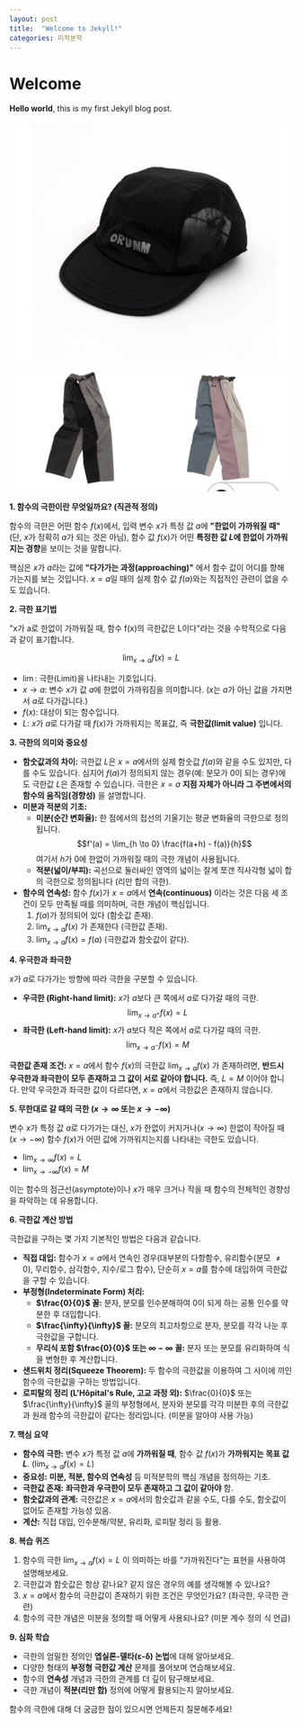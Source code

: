 ```yaml
---
layout: post
title:  "Welcome to Jekyll!"
categories: 미적분학
---
```


# Welcome

**Hello world**, this is my first Jekyll blog post.

![picture 1](../images/32194a07ab2bbc35a02d2ae313dc98a95ae9a589d45843071ee323b8f8b286f8.jpeg)

![picture 4](../images/4dab816a7a36576f5f7e8bdb83449234551c34760b05af9cdb4fa023deb04a29.jpeg)  

**1. 함수의 극한이란 무엇일까요? (직관적 정의)**

함수의 극한은 어떤 함수 $f(x)$에서, 입력 변수 $x$가 특정 값 $a$에 **"한없이 가까워질 때"** (단, $x$가 정확히 $a$가 되는 것은 아님), 함수 값 $f(x)$가 어떤 **특정한 값 $L$에 한없이 가까워지는 경향**을 보이는 것을 말합니다.

핵심은 $x$가 $a$라는 값에 **"다가가는 과정(approaching)"** 에서 함수 값이 어디를 향해 가는지를 보는 것입니다. $x=a$일 때의 실제 함수 값 $f(a)$와는 직접적인 관련이 없을 수도 있습니다.

**2. 극한 표기법**

"x가 a로 한없이 가까워질 때, 함수 f(x)의 극한값은 L이다"라는 것을 수학적으로 다음과 같이 표기합니다.

$$\lim_{x \to a} f(x) = L$$

* $\lim$: 극한(Limit)을 나타내는 기호입니다.
* $x \to a$: 변수 $x$가 값 $a$에 한없이 가까워짐을 의미합니다. ($x$는 $a$가 아닌 값을 가지면서 $a$로 다가갑니다.)
* $f(x)$: 대상이 되는 함수입니다.
* $L$: $x$가 $a$로 다가갈 때 $f(x)$가 가까워지는 목표값, 즉 **극한값(limit value)** 입니다.

**3. 극한의 의미와 중요성**

* **함숫값과의 차이:** 극한값 $L$은 $x=a$에서의 실제 함숫값 $f(a)$와 같을 수도 있지만, 다를 수도 있습니다. 심지어 $f(a)$가 정의되지 않는 경우(예: 분모가 0이 되는 경우)에도 극한값 $L$은 존재할 수 있습니다. 극한은 $x=a$ **지점 자체가 아니라 그 주변에서의 함수의 움직임(경향성)** 을 설명합니다.
* **미분과 적분의 기초:**
    * **미분(순간 변화율):** 한 점에서의 접선의 기울기는 평균 변화율의 극한으로 정의됩니다.
      $$f'(a) = \lim_{h \to 0} \frac{f(a+h) - f(a)}{h}$$
      여기서 $h$가 0에 한없이 가까워질 때의 극한 개념이 사용됩니다.
    * **적분(넓이/부피):** 곡선으로 둘러싸인 영역의 넓이는 잘게 쪼갠 직사각형 넓이 합의 극한으로 정의됩니다 (리만 합의 극한).
* **함수의 연속성:** 함수 $f(x)$가 $x=a$에서 **연속(continuous)** 이라는 것은 다음 세 조건이 모두 만족될 때를 의미하며, 극한 개념이 핵심입니다.
    1.  $f(a)$가 정의되어 있다 (함숫값 존재).
    2.  $\lim_{x \to a} f(x)$ 가 존재한다 (극한값 존재).
    3.  $\lim_{x \to a} f(x) = f(a)$ (극한값과 함숫값이 같다).

**4. 우극한과 좌극한**

$x$가 $a$로 다가가는 방향에 따라 극한을 구분할 수 있습니다.

* **우극한 (Right-hand limit):** $x$가 $a$보다 큰 쪽에서 $a$로 다가갈 때의 극한.
    $$\lim_{x \to a^+} f(x) = L$$
* **좌극한 (Left-hand limit):** $x$가 $a$보다 작은 쪽에서 $a$로 다가갈 때의 극한.
    $$\lim_{x \to a^-} f(x) = M$$

**극한값 존재 조건:** $x=a$에서 함수 $f(x)$의 극한값 $\lim_{x \to a} f(x)$ 가 존재하려면, **반드시 우극한과 좌극한이 모두 존재하고 그 값이 서로 같아야 합니다.** 즉, $L = M$ 이어야 합니다. 만약 우극한과 좌극한 값이 다르다면, $x=a$에서 극한값은 존재하지 않습니다.

**5. 무한대로 갈 때의 극한 ($x \to \infty$ 또는 $x \to -\infty$)**

변수 $x$가 특정 값 $a$로 다가가는 대신, $x$가 한없이 커지거나($x \to \infty$) 한없이 작아질 때($x \to -\infty$) 함수 $f(x)$가 어떤 값에 가까워지는지를 나타내는 극한도 있습니다.

* $\lim_{x \to \infty} f(x) = L$
* $\lim_{x \to -\infty} f(x) = M$

이는 함수의 점근선(asymptote)이나 $x$가 매우 크거나 작을 때 함수의 전체적인 경향성을 파악하는 데 유용합니다.

**6. 극한값 계산 방법**

극한값을 구하는 몇 가지 기본적인 방법은 다음과 같습니다.

* **직접 대입:** 함수가 $x=a$에서 연속인 경우(대부분의 다항함수, 유리함수(분모 $\neq 0$), 무리함수, 삼각함수, 지수/로그 함수), 단순히 $x=a$를 함수에 대입하여 극한값을 구할 수 있습니다.
* **부정형(Indeterminate Form) 처리:**
    * **$\frac{0}{0}$ 꼴:** 분자, 분모를 인수분해하여 0이 되게 하는 공통 인수를 약분한 후 대입합니다.
    * **$\frac{\infty}{\infty}$ 꼴:** 분모의 최고차항으로 분자, 분모를 각각 나눈 후 극한값을 구합니다.
    * **무리식 포함 $\frac{0}{0}$ 또는 $\infty - \infty$ 꼴:** 분자 또는 분모를 유리화하여 식을 변형한 후 계산합니다.
* **샌드위치 정리(Squeeze Theorem):** 두 함수의 극한값을 이용하여 그 사이에 끼인 함수의 극한값을 구하는 방법입니다.
* **로피탈의 정리 (L'Hôpital's Rule, 고교 과정 외):** $\frac{0}{0}$ 또는 $\frac{\infty}{\infty}$ 꼴의 부정형에서, 분자와 분모를 각각 미분한 후의 극한값과 원래 함수의 극한값이 같다는 정리입니다. (미분을 알아야 사용 가능)

**7. 핵심 요약**

* **함수의 극한:** 변수 $x$가 특정 값 $a$에 **가까워질 때**, 함수 값 $f(x)$가 **가까워지는 목표 값 $L$**. ($\lim_{x \to a} f(x) = L$)
* **중요성:** **미분, 적분, 함수의 연속성** 등 미적분학의 핵심 개념을 정의하는 기초.
* **극한값 존재:** **좌극한과 우극한이 모두 존재하고 그 값이 같아야** 함.
* **함숫값과의 관계:** 극한값은 $x=a$에서의 함숫값과 같을 수도, 다를 수도, 함숫값이 없어도 존재할 가능성 있음.
* **계산:** 직접 대입, 인수분해/약분, 유리화, 로피탈 정리 등 활용.

**8. 복습 퀴즈**

1.  함수의 극한 $\lim_{x \to a} f(x) = L$ 이 의미하는 바를 "가까워진다"는 표현을 사용하여 설명해보세요.
2.  극한값과 함숫값은 항상 같나요? 같지 않은 경우의 예를 생각해볼 수 있나요?
3.  $x=a$에서 함수의 극한값이 존재하기 위한 조건은 무엇인가요? (좌극한, 우극한 관련)
4.  함수의 극한 개념은 미분을 정의할 때 어떻게 사용되나요? (미분 계수 정의 식 언급)

**9. 심화 학습**

* 극한의 엄밀한 정의인 **엡실론-델타(ε-δ) 논법**에 대해 알아보세요.
* 다양한 형태의 **부정형 극한값 계산** 문제를 풀어보며 연습해보세요.
* 함수의 **연속성** 개념과 극한의 관계를 더 깊이 탐구해보세요.
* 극한 개념이 **적분(리만 합)** 정의에 어떻게 활용되는지 알아보세요.

함수의 극한에 대해 더 궁금한 점이 있으시면 언제든지 질문해주세요!